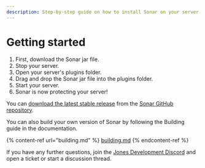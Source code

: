 ```yaml
---
description: Step-by-step guide on how to install Sonar on your server.
---
```


# Getting started

1. First, download the Sonar jar file.
2. Stop your server.
3. Open your server's plugins folder.
4. Drag and drop the Sonar jar file into the plugins folder.
5. Start your server.
6. Sonar is now protecting your server!

You can [download the latest stable release](https://github.com/jonesdevelopment/sonar/releases) from the [Sonar GitHub repository](https://github.com/jonesdevelopment/sonar/).

You can also build your own version of Sonar by following the Building guide in the documentation.

{% content-ref url="building.md" %}
[building.md](building.md)
{% endcontent-ref %}

If you have any further questions, join the [Jones Development Discord](https://jonesdev.xyz/discord) and open a ticket or start a discussion thread.
